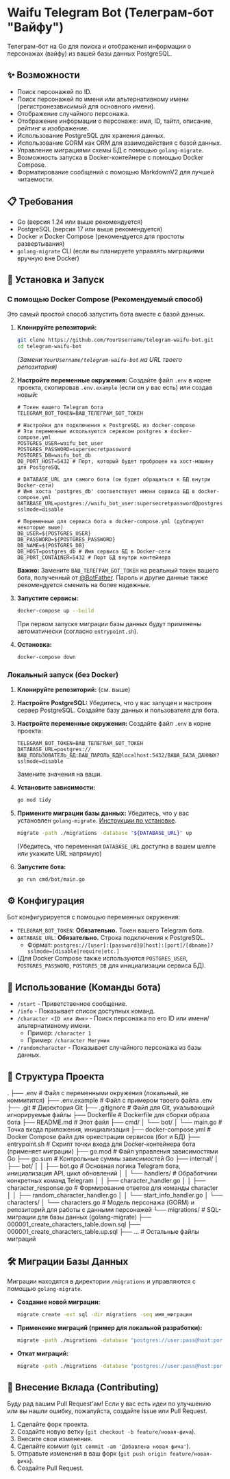 # Waifu Telegram Bot (Телеграм-бот "Вайфу")

Телеграм-бот на Go для поиска и отображения информации о персонажах (вайфу) из вашей базы данных PostgreSQL.

## ✨ Возможности

*   Поиск персонажей по ID.
*   Поиск персонажей по имени или альтернативному имени (регистронезависимый для основного имени).
*   Отображение случайного персонажа.
*   Отображение информации о персонаже: имя, ID, тайтл, описание, рейтинг и изображение.
*   Использование PostgreSQL для хранения данных.
*   Использование GORM как ORM для взаимодействия с базой данных.
*   Управление миграциями схемы БД с помощью `golang-migrate`.
*   Возможность запуска в Docker-контейнере с помощью Docker Compose.
*   Форматирование сообщений с помощью MarkdownV2 для лучшей читаемости.

## 📋 Требования

*   Go (версия 1.24 или выше рекомендуется)
*   PostgreSQL (версия 17 или выше рекомендуется)
*   Docker и Docker Compose (рекомендуется для простоты развертывания)
*   `golang-migrate` CLI (если вы планируете управлять миграциями вручную вне Docker)

## 🚀 Установка и Запуск

### С помощью Docker Compose (Рекомендуемый способ)

Это самый простой способ запустить бота вместе с базой данных.

1.  **Клонируйте репозиторий:**
    ```bash
    git clone https://github.com/YourUsername/telegram-waifu-bot.git
    cd telegram-waifu-bot
    ```
    *(Замени `YourUsername/telegram-waifu-bot` на URL твоего репозитория)*

2.  **Настройте переменные окружения:**
    Создайте файл `.env` в корне проекта, скопировав `.env.example` (если он у вас есть) или создав новый:
    ```env
    # Токен вашего Telegram бота
    TELEGRAM_BOT_TOKEN=ВАШ_ТЕЛЕГРАМ_БОТ_ТОКЕН

    # Настройки для подключения к PostgreSQL из docker-compose
    # Эти переменные используются сервисом postgres в docker-compose.yml
    POSTGRES_USER=waifu_bot_user
    POSTGRES_PASSWORD=supersecretpassword
    POSTGRES_DB=waifu_bot_db
    DB_PORT_HOST=5432 # Порт, который будет проброшен на хост-машину для PostgreSQL

    # DATABASE_URL для самого бота (он будет обращаться к БД внутри Docker-сети)
    # Имя хоста 'postgres_db' соответствует имени сервиса БД в docker-compose.yml
    DATABASE_URL=postgres://waifu_bot_user:supersecretpassword@postgres_db:5432/waifu_bot_db?sslmode=disable

    # Переменные для сервиса бота в docker-compose.yml (дублируют некоторые выше)
    DB_USER=${POSTGRES_USER}
    DB_PASSWORD=${POSTGRES_PASSWORD}
    DB_NAME=${POSTGRES_DB}
    DB_HOST=postgres_db # Имя сервиса БД в Docker-сети
    DB_PORT_CONTAINER=5432 # Порт БД внутри контейнера
    ```
    **Важно:** Замените `ВАШ_ТЕЛЕГРАМ_БОТ_ТОКЕН` на реальный токен вашего бота, полученный от [@BotFather](https://t.me/BotFather). Пароль и другие данные также рекомендуется сменить на более надежные.

3.  **Запустите сервисы:**
    ```bash
    docker-compose up --build
    ```
    При первом запуске миграции базы данных будут применены автоматически (согласно `entrypoint.sh`).

4.  **Остановка:**
    ```bash
    docker-compose down
    ```

### Локальный запуск (без Docker)

1.  **Клонируйте репозиторий:** (см. выше)

2.  **Настройте PostgreSQL:**
    Убедитесь, что у вас запущен и настроен сервер PostgreSQL. Создайте базу данных и пользователя для бота.

3.  **Настройте переменные окружения:**
    Создайте файл `.env` в корне проекта:
    ```env
    TELEGRAM_BOT_TOKEN=ВАШ_ТЕЛЕГRAM_БОТ_ТОКЕН
    DATABASE_URL=postgres://ВАШ_ПОЛЬЗОВАТЕЛЬ_БД:ВАШ_ПАРОЛЬ_БД@localhost:5432/ВАША_БАЗА_ДАННЫХ?sslmode=disable
    ```
    Замените значения на ваши.

4.  **Установите зависимости:**
    ```bash
    go mod tidy
    ```

5.  **Примените миграции базы данных:**
    Убедитесь, что у вас установлен `golang-migrate`. [Инструкции по установке](https://github.com/golang-migrate/migrate/tree/master/cmd/migrate).
    ```bash
    migrate -path ./migrations -database "${DATABASE_URL}" up
    ```
    (Убедитесь, что переменная `DATABASE_URL` доступна в вашем шелле или укажите URL напрямую)

6.  **Запустите бота:**
    ```bash
    go run cmd/bot/main.go
    ```

## ⚙️ Конфигурация

Бот конфигурируется с помощью переменных окружения:

*   `TELEGRAM_BOT_TOKEN`: **Обязательно.** Токен вашего Telegram бота.
*   `DATABASE_URL`: **Обязательно.** Строка подключения к PostgreSQL.
    *   Формат: `postgres://[user]:[password]@[host]:[port]/[dbname]?sslmode=[disable|require|etc.]`
*   (Для Docker Compose также используются `POSTGRES_USER`, `POSTGRES_PASSWORD`, `POSTGRES_DB` для инициализации сервиса БД).

## 🤖 Использование (Команды бота)

*   `/start` - Приветственное сообщение.
*   `/info` - Показывает список доступных команд.
*   `/character <ID или Имя>` - Поиск персонажа по его ID или имени/альтернативному имени.
    *   Пример: `/character 1`
    *   Пример: `/character Мегумин`
*   `/randomcharacter` - Показывает случайного персонажа из базы данных.

## 📁 Структура Проекта
.
├── .env # Файл с переменными окружения (локальный, не коммитится)
├── .env.example # Файл с примером твоего файла .env
├── .git # Директория Git
├── .gitignore # Файл для Git, указывающий игнорируемые файлы
├── Dockerfile # Dockerfile для сборки образа бота
├── README.md # Этот файл
├── cmd/
│ └── bot/
│ └── main.go # Точка входа приложения, инициализация
├── docker-compose.yml # Docker Compose файл для оркестрации сервисов (бот и БД)
├── entrypoint.sh # Скрипт точки входа для Docker-контейнера бота (применяет миграции)
├── go.mod # Файл управления зависимостями Go
├── go.sum # Контрольные суммы зависимостей Go
├── internal/
│ ├── bot/
│ │ ├── bot.go # Основная логика Telegram бота, инициализация API, цикл обновлений
│ │ └── handlers/ # Обработчики конкретных команд Telegram
│ │ ├── character_handler.go
│ │ ├── character_response.go # Формирование ответов для команды character
│ │ ├── random_character_handler.go
│ │ └── start_info_handler.go
│ └── characters/
│ └── characters.go # Модель персонажа (GORM) и репозиторий для работы с данными персонажей
└── migrations/ # SQL-миграции для базы данных (golang-migrate)
├── 000001_create_characters_table.down.sql
├── 000001_create_characters_table.up.sql
├── ... # Остальные файлы миграций

## 🛠️ Миграции Базы Данных

Миграции находятся в директории `/migrations` и управляются с помощью `golang-migrate`.

*   **Создание новой миграции:**
    ```bash
    migrate create -ext sql -dir migrations -seq имя_миграции
    ```
*   **Применение миграций (пример для локальной разработки):**
    ```bash
    migrate -path ./migrations -database "postgres://user:pass@host:port/db?sslmode=disable" up
    ```
*   **Откат миграций:**
    ```bash
    migrate -path ./migrations -database "postgres://user:pass@host:port/db?sslmode=disable" down 1 # Откатить последнюю
    ```

## 🤝 Внесение Вклада (Contributing)

Буду рад вашим Pull Request'ам! Если у вас есть идеи по улучшению или вы нашли ошибку, пожалуйста, создайте Issue или Pull Request.

1.  Сделайте форк проекта.
2.  Создайте новую ветку (`git checkout -b feature/новая-фича`).
3.  Внесите свои изменения.
4.  Сделайте коммит (`git commit -am 'Добавлена новая фича'`).
5.  Отправьте изменения в ваш форк (`git push origin feature/новая-фича`).
6.  Создайте Pull Request.
